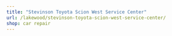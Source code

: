 ```yaml
---
title: "Stevinson Toyota Scion West Service Center"
url: /lakewood/stevinson-toyota-scion-west-service-center/
shop: car repair
---
```

